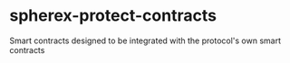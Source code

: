 # spherex-protect-contracts
Smart contracts designed to be integrated with the protocol's own smart contracts
